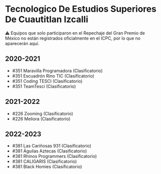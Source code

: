 # Tecnologico De Estudios Superiores De Cuautitlan Izcalli

:warning: Equipos que solo participaron en el Repechaje del Gran Premio de México no están registrados oficialmente en el ICPC, por lo que no aparecerán aquí.

## 2020-2021

- #351 Maravilla Programadora (Clasificatorio)
- #351 Escuadrón Rino TIC (Clasificatorio)
- #351 Coding TESCI (Clasificatorio)
- #351 TeamTesci (Clasificatorio)

## 2021-2022

- #226 Zooming (Clasificatorio)
- #226 Meliora (Clasificatorio)

## 2022-2023

- #381 Las Cariñosas 931 (Clasificatorio)
- #381 Águilas Aztecas (Clasificatorio)
- #381 Rhinos Programmers (Clasificatorio)
- #381 CALIGARIS (Clasificatorio)
- #381 Black Homies (Clasificatorio)


